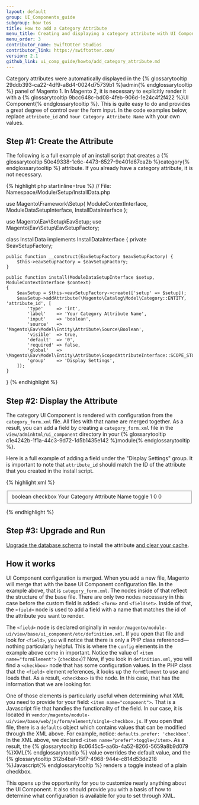 ```yaml
---
layout: default
group: UI_Components_guide
subgroup: how tos
title: How to add a Category Attribute
menu_title: Creating and displaying a category attribute with UI Components
menu_order: 3
contributor_name: SwiftOtter Studios
contributor_link: https://swiftotter.com/
version: 2.1
github_link: ui_comp_guide/howto/add_category_attribute.md
---
```


Category attributes were automatically displayed in the {% glossarytooltip 29ddb393-ca22-4df9-a8d4-0024d75739b1 %}admin{% endglossarytooltip %} panel of Magento 1. In Magento 2, it is necessary to explicitly render it with a {% glossarytooltip 9bcc648c-bd08-4feb-906d-1e24c4f2f422 %}UI Component{% endglossarytooltip %}. This is quite easy to do and provides a great degree of control over the form input. In the code examples below, replace `attribute_id` and `Your Category Attribute Name` with your own values.

## Step #1: Create the Attribute

The following is a full example of an install script that creates a {% glossarytooltip 50e49338-1e6c-4473-8527-9e401d67ea2b %}category{% endglossarytooltip %} attribute. If you already have a category attribute, it is not necessary.

{% highlight php startinline=true %}
// File: Namespace/Module/Setup/InstallData.php

use Magento\Framework\Setup\{
    ModuleContextInterface,
    ModuleDataSetupInterface,
    InstallDataInterface
};

use Magento\Eav\Setup\EavSetup;
use Magento\Eav\Setup\EavSetupFactory;

class InstallData implements InstallDataInterface
{
    private $eavSetupFactory;

    public function __construct(EavSetupFactory $eavSetupFactory) {
        $this->eavSetupFactory = $eavSetupFactory;
    }

    public function install(ModuleDataSetupInterface $setup, ModuleContextInterface $context)
    {
        $eavSetup = $this->eavSetupFactory->create(['setup' => $setup]);
        $eavSetup->addAttribute(\Magento\Catalog\Model\Category::ENTITY, 'attribute_id', [
            'type'     => 'int',
            'label'    => 'Your Category Attribute Name',
            'input'    => 'boolean',
            'source'   => 'Magento\Eav\Model\Entity\Attribute\Source\Boolean',
            'visible'  => true,
            'default'  => '0',
            'required' => false,
            'global'   => \Magento\Eav\Model\Entity\Attribute\ScopedAttributeInterface::SCOPE_STORE,
            'group'    => 'Display Settings',
        ]);
    }
}
{% endhighlight %}

## Step #2: Display the Attribute

The category UI Component is rendered with configuration from the `category_form.xml` file. All files with that name are merged together. As a result, you can add a field by creating a `category_form.xml` file in the `view/adminhtml/ui_component` directory in your {% glossarytooltip c1e4242b-1f1a-44c3-9d72-1d5b1435e142 %}module{% endglossarytooltip %}.

Here is a full example of adding a field under the "Display Settings" group. It is important to note that `attribute_id` should match the ID of the attribute that you created in the install script.

{% highlight xml %}
<!-- Namespace/Module/view/adminhtml/ui_component/category_form.xml -->
<?xml version="1.0"?>
<form xmlns:xsi="http://www.w3.org/2001/XMLSchema-instance" xsi:noNamespaceSchemaLocation="urn:magento:module:Magento_Ui:etc/ui_configuration.xsd">
    <fieldset name="display_settings">
        <field name="attribute_id">
            <argument name="data" xsi:type="array">
                <item name="config" xsi:type="array">
                    <item name="dataType" xsi:type="string">boolean</item>
                    <item name="formElement" xsi:type="string">checkbox</item>
                    <item name="label" xsi:type="string" translate="true">Your Category Attribute Name</item>
                    <item name="prefer" xsi:type="string">toggle</item>
                    <item name="valueMap" xsi:type="array">
                        <item name="true" xsi:type="string">1</item>
                        <item name="false" xsi:type="string">0</item>
                    </item>
                    <item name="default" xsi:type="number">0</item>
                </item>
            </argument>
        </field>
    </fieldset>
</form>
{% endhighlight %}

## Step #3: Upgrade and Run

[Upgrade the database schema]({{page.baseurl}}/install-gde/install/cli/install-cli-subcommands-db-upgr.html) to install the attribute [and clear your cache]({{page.baseurl}}/howdoi/php/php_clear-dirs.html#howdoi-clear-how).

## How it works

UI Component configuration is merged. When you add a new file, Magento will merge that with the base UI Component configuration file. In the example above, that is `category_form.xml`. The nodes inside of that reflect the structure of the base file. There are only two nodes necessary in this case before the custom field is added: `<form>` and `<fieldset>`. Inside of that, the `<field>` node is used to add a field with a name that matches the id of the attribute you want to render.

The `<field>` node is declared originally in `vendor/magento/module-ui/view/base/ui_component/etc/definition.xml`. If you open that file and look for `<field>`, you will notice that there is only a PHP class referenced—nothing particularly helpful. This is where the `config` elements in the example above come in important. Notice the value of `<item name="formElement">` (`checkbox`)? Now, if you look in `definition.xml`, you will find a `<checkbox>` node that has some configuration values. In the PHP class that the `<field>` element references, it looks up the `formElement` to use and loads that. As a result, `<checkbox>` is the node. In this case, that has the information that we are looking for.

One of those elements is particularly useful when determining what XML you need to provide for your field: `<item name="component">`. That is a Javascript file that handles the functionality of the field. In our case, it is located in `vendor/magento/module-ui/view/base/web/js/form/element/single-checkbox.js`. If you open that file, there is a `defaults` object which contains values that can be modified through the XML above. For example, notice: `defaults.prefer: 'checkbox'`. In the XML above, we declared `<item name="prefer">toggle</item>`. As a result, the {% glossarytooltip 8c0645c5-aa6b-4a52-8266-5659a8b9d079 %}XML{% endglossarytooltip %} value overrides the default value, and the {% glossarytooltip 312b4baf-15f7-4968-944e-c814d53de218 %}Javascript{% endglossarytooltip %} renders a toggle instead of a plain checkbox.

This opens up the opportunity for you to customize nearly anything about the UI Component. It also should provide you with a basis of how to determine what configuration is available for you to set through XML.
